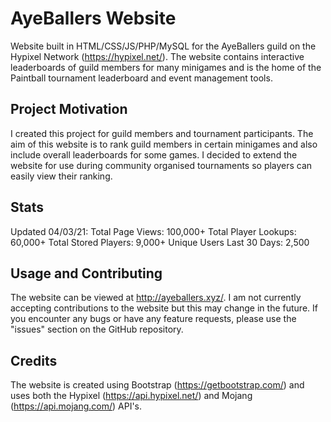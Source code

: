 # AyeBallers Website
Website built in HTML/CSS/JS/PHP/MySQL for the AyeBallers guild on the Hypixel Network (https://hypixel.net/). The website contains interactive leaderboards of guild members for many minigames and is the home of the Paintball tournament leaderboard and event management tools.

## Project Motivation
I created this project for guild members and tournament participants. The aim of this website is to rank guild members in certain minigames and also include overall leaderboards for some games. I decided to extend the website for use during community organised tournaments so players can easily view their ranking.

## Stats
Updated 04/03/21: 
Total Page Views: 100,000+ 
Total Player Lookups: 60,000+ 
Total Stored Players: 9,000+ 
Unique Users Last 30 Days: 2,500 

## Usage and Contributing
The website can be viewed at http://ayeballers.xyz/. I am not currently accepting contributions to the website but this may change in the future. If you encounter any bugs or have any feature requests, please use the "issues" section on the GitHub repository.

## Credits
The website is created using Bootstrap (https://getbootstrap.com/) and uses both the Hypixel (https://api.hypixel.net/) and Mojang (https://api.mojang.com/) API's.
